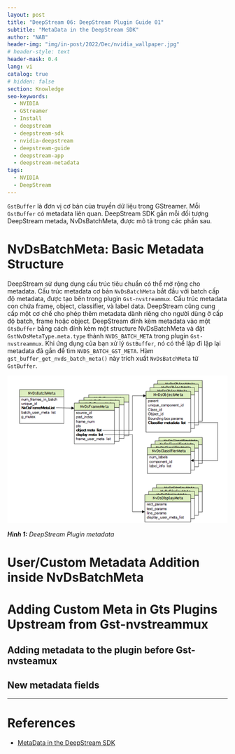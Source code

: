 ```yaml
---
layout: post
title: "DeepStream 06: DeepStream Plugin Guide 01"
subtitle: "MetaData in the DeepStream SDK"
author: "NAB"
header-img: "img/in-post/2022/Dec/nvidia_wallpaper.jpg"
# header-style: text
header-mask: 0.4
lang: vi
catalog: true
# hidden: false
section: Knowledge
seo-keywords:
  - NVIDIA
  - GStreamer
  - Install
  - deepstream
  - deepstream-sdk
  - nvidia-deepstream
  - deepstream-guide
  - deepstream-app
  - deepstream-metadata
tags:
  - NVIDIA
  - DeepStream
---
```


`GstBuffer` là đơn vị cơ bản của truyền dữ liệu trong GStreamer. Mỗi `GstBuffer` có metadata liên quan. DeepStream SDK gắn mỗi đối tượng DeepStream metada, NvDsBatchMeta, được mô tả trong các phần sau.

# NvDsBatchMeta: Basic Metadata Structure

DeepStream sử dụng dụng cấu trúc tiêu chuẩn có thể mở rộng cho metadata. Cấu trúc metadata cơ bản `NvDsBatchMeta` bắt đầu với batch cấp độ metadata, được tạo bên trong plugin `Gst-nvstreammux`. Cấu trúc metadata con chứa frame, object, classifier, và label data. DeepStream cũng cung cấp một cơ chế cho phép thêm metadata dành riêng cho người dùng ở cấp độ batch, frame hoặc object. DeepStream đính kèm metadata vào một `GtsBuffer` bằng cách đính kèm một structure NvDsBatchMeta và đặt `GstNvDsMetaType.meta.type` thành `NVDS_BATCH_META` trong plugin `Gst-nvstreammux`. Khi ứng dụng của bạn xử lý `GstBuffer`, nó có thể lặp đi lặp lại metadata đã gắn để tìm `NVDS_BATCH_GST_META`. Hàm `gst_buffer_get_nvds_batch_meta()` này trích xuất `NvDsBatchMeta` từ `GstBuffer`.

![DeepStream Plugin metadata](/img/in-post/2022/Dec/Knowledge/deepstream/DS_plugin_metadata.png "DeepStream Plugin metadata")

_**Hình 1:** DeepStream Plugin metadata_

# User/Custom Metadata Addition inside NvDsBatchMeta

# Adding Custom Meta in Gts Plugins Upstream from Gst-nvstreammux

## Adding metadata to the plugin before Gst-nvsteamux

## New metadata fields

----

# References

- [MetaData in the DeepStream SDK]()

